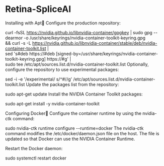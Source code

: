 # Retina-SpliceAI

Installing with Apt
Configure the production repository:

curl -fsSL https://nvidia.github.io/libnvidia-container/gpgkey | sudo gpg --dearmor -o /usr/share/keyrings/nvidia-container-toolkit-keyring.gpg \
  && curl -s -L https://nvidia.github.io/libnvidia-container/stable/deb/nvidia-container-toolkit.list | \
    sed 's#deb https://#deb [signed-by=/usr/share/keyrings/nvidia-container-toolkit-keyring.gpg] https://#g' | \
    sudo tee /etc/apt/sources.list.d/nvidia-container-toolkit.list
Optionally, configure the repository to use experimental packages:

sed -i -e '/experimental/ s/^#//g' /etc/apt/sources.list.d/nvidia-container-toolkit.list
Update the packages list from the repository:

sudo apt-get update
Install the NVIDIA Container Toolkit packages:

sudo apt-get install -y nvidia-container-toolkit

Configuring Docker
Configure the container runtime by using the nvidia-ctk command:

sudo nvidia-ctk runtime configure --runtime=docker
The nvidia-ctk command modifies the /etc/docker/daemon.json file on the host. The file is updated so that Docker can use the NVIDIA Container Runtime.

Restart the Docker daemon:

sudo systemctl restart docker